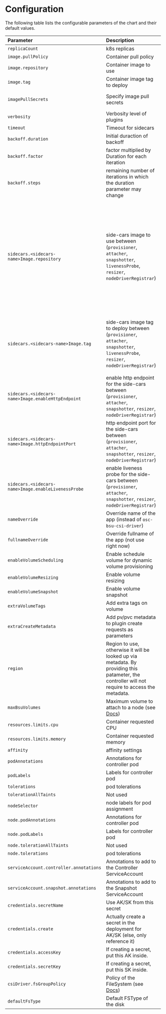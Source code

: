 # Configuration

The following table lists the configurable parameters of the chart and their default values.

| Parameter                                  | Description                                                                                                                                | Default                                                                                                                                                                                                                                                                                                                                                                                                          |
| :----------------------------------------- | :----------------------------------------------------------------------------------------------------------------------------------------- | :--------------------------------------------------------------------------------------------------------------------------------------------------------------------------------------------------------------------------------------------------------------------------------------------------------------------------------------------------------------------------------------------------------------- |
| `replicaCount`                             | k8s replicas                                                                                                                               | `2`                                                                                                                                                                                                                                                                                                                                                                                                              |
| `image.pullPolicy`                         | Container pull policy                                                                                                                      | `IfNotPresent`                                                                                                                                                                                                                                                                                                                                                                                                   |
| `image.repository`                         | Container image to use                                                                                                                     | `outscale/osc-ebs-csi-driver`                                                                                                                                                                                                                                                                                                                                                                                    |
| `image.tag`                                | Container image tag to deploy                                                                                                              | `v0.1.0`                                                                                                                                                                                                                                                                                                                                                                                                    |
| `imagePullSecrets`                         | Specify image pull secrets                                                                                                                 | `[]` (does not add image pull secrets to deployed pods)                                                                                                                                                                                                                                                                                                                                                          |
| `verbosity`                                | Verbosity level of plugins                                                                                                                 | `10` (⚠ debug verbosity)                                                                                                                                                                                                                                                                                                                                                                                         |
| `timeout`                                  | Timeout for sidecars                                                                                                                       | `60s`                                                                                                                                                                                                                                                                                                                                                                                                            |
| `backoff.duration`                         | Initial duraction of backoff                                                                                                               | `1`                                                                                                                                                                                                                                                                                                                                                                                                              |
| `backoff.factor`                           | factor multiplied by Duration for each iteration                                                                                           | `1.9`                                                                                                                                                                                                                                                                                                                                                                                                            |
| `backoff.steps`                            | remaining number of iterations in which the duration parameter may change                                                                  | `20`                                                                                                                                                                                                                                                                                                                                                                                                             |
| `sidecars.<sidecars-name>Image.repository` | side-cars image to use between <br /> (`provisioner`, `attacher`, `snapshotter`, `livenessProbe`, `resizer`, `nodeDriverRegistrar`)        | - `provisioner` = `k8s.gcr.io/sig-storage/csi-provisioner` <br /> - `attacher` = `k8s.gcr.io/sig-storage/csi-attacher` <br />  - `snapshotter` = `k8s.gcr.io/sig-storage/csi-snapshotter` <br /> - `livenessProbe` = `k8s.gcr.io/sig-storage/livenessProbe` <br /> - `resizer` = `k8s.gcr.io/sig-storage/csi-resizer` <br /> - `nodeDriverRegistrar` = `k8s.gcr.io/sig-storage/csi-node-driver-registrar` <br /> |
| `sidecars.<sidecars-name>Image.tag`        | side-cars image tag to deploy between <br /> (`provisioner`, `attacher`, `snapshotter`, `livenessProbe`, `resizer`, `nodeDriverRegistrar`) | - `provisioner` = `v2.1.1` <br /> - `attacher` = `v3.1.0` <br />  - `snapshotter` = `v3.0.3` <br /> - `livenessProbe` = `v2.2.0` <br /> - `resizer` = `v1.0.0` <br /> - `nodeDriverRegistrar` = `v2.1.0` <br />                                                                                                                                                                                                  |
| `sidecars.<sidecars-name>Image.enableHttpEndpoint`        | enable http endpoint for the side-cars between <br /> (`provisioner`, `attacher`, `snapshotter`, `resizer`, `nodeDriverRegistrar`) | `false`                                                                                                                                                                                                  |
| `sidecars.<sidecars-name>Image.httpEndpointPort`        | http endpoint port for the side-cars between <br /> (`provisioner`, `attacher`, `snapshotter`, `resizer`, `nodeDriverRegistrar`) | - `provisioner` = `8089` <br /> - `attacher` = `8090` <br />  - `snapshotter` = `8091` <br /> - `resizer` = `8092` <br /> - `nodeDriverRegistrar` = `8093` <br />                                                                                                                                                                                                  |
| `sidecars.<sidecars-name>Image.enableLivenessProbe`        | enable liveness probe for the side-cars between <br /> (`provisioner`, `attacher`, `snapshotter`, `resizer`, `nodeDriverRegistrar`) | `false`                                                                                                                                                                                                  |
| `nameOverride`                             | Override name of the app (instead of `osc-bsu-csi-driver`)                                                                                 | `""`                                                                                                                                                                                                                                                                                                                                                                                                             |
| `fullnameOverride`                         | Override fullname of the app (not use right now)                                                                                           | `""`                                                                                                                                                                                                                                                                                                                                                                                                             |
| `enableVolumeScheduling`                   | Enable schedule volume for dynamic volume provisioning                                                                                     | `false`                                                                                                                                                                                                                                                                                                                                                                                                          |
| `enableVolumeResizing`                     | Enable volume resizing                                                                                                                     | `false`                                                                                                                                                                                                                                                                                                                                                                                                          |
| `enableVolumeSnapshot`                     | Enable volume snapshot                                                                                                                     | `false`                                                                                                                                                                                                                                                                                                                                                                                                          |
| `extraVolumeTags`                          | Add extra tags on volume                                                                                                                   | `{}`                                                                                                                                                                                                                                                                                                                                                                                                             |
| `extraCreateMetadata`                      | Add pv/pvc metadata to plugin create requests as parameters                                                                                | `false`                                                                                                                                                                                                                                                                                                                                                                                                          |
| `region`                                   | Region to use, otherwise it will be looked up via metadata. By providing this patameter, the controller will not require to access the metadata.                                                                              | `""`                                                                                                                                                                                                                                                                                                                                                                                                             |
| `maxBsuVolumes`                            | Maximum volume to attach to a node (see [Docs](https://docs.outscale.com/en/userguide/About-Volumes.html))                                 | `25`                                                                                                                                                                                                                                                                                                                                                                                                             |
| `resources.limits.cpu`                     | Container requested CPU                                                                                                                    | `nil`                                                                                                                                                                                                                                                                                                                                                                                                            |
| `resources.limits.memory`                  | Container requested memory                                                                                                                 | `nil`                                                                                                                                                                                                                                                                                                                                                                                                            |
| `affinity`                                 | affinity settings                                                                                                                          | `{}`                                                                                                                                                                                                                                                                                                                                                                                                             |
| `podAnnotations`                           | Annotations for controller pod                                                                                                             | `{}`                                                                                                                                                                                                                                                                                                                                                                                                             |
| `podLabels`                                | Labels for controller pod                                                                                                                  | `{}`                                                                                                                                                                                                                                                                                                                                                                                                             |
| `tolerations`                              | pod tolerations                                                                                                                            | `[]`                                                                                                                                                                                                                                                                                                                                                                                                             |
| `tolerationAllTaints`                      | Not used                                                                                                                                   | `true`                                                                                                                                                                                                                                                                                                                                                                                                           |
| `nodeSelector`                             | node labels for pod assignment                                                                                                             | `{}`                                                                                                                                                                                                                                                                                                                                                                                                             |
| `node.podAnnotations`                      | Annotations for controller pod                                                                                                             | `{}`                                                                                                                                                                                                                                                                                                                                                                                                             |
| `node.podLabels`                           | Labels for controller pod                                                                                                                  | `{}`                                                                                                                                                                                                                                                                                                                                                                                                             |
| `node.tolerationAllTaints`                 | Not used                                                                                                                                   | `true`                                                                                                                                                                                                                                                                                                                                                                                                           |
| `node.tolerations`                         | pod tolerations                                                                                                                            | `[]`                                                                                                                                                                                                                                                                                                                                                                                                             |
| `serviceAccount.controller.annotations`    | Annotations to add to the Controller ServiceAccount                                                                                        | `{}`                                                                                                                                                                                                                                                                                                                                                                                                             |
| `serviceAccount.snapshot.annotations`      | Annotations to add to the Snapshot ServiceAccount                                                                                          | `{}`                                                                                                                                                                                                                                                                                                                                                                                                             |
| `credentials.secretName`                   | Use AK/SK from this secret                                                                                                                 | `osc-csi-bsu`                                                                                                                                                                                                                                                                                                                                                                                                    |
| `credentials.create`                       | Actually create a secret in the deployment for AK/SK (else, only reference it)                                                             | `false`                                                                                                                                                                                                                                                                                                                                                                                                          |
| `credentials.accessKey`                    | If creating a secret, put this AK inside.                                                                                                  | `nil`                                                                                                                                                                                                                                                                                                                                                                                                            |
| `credentials.secretKey`                    | If creating a secret, put this SK inside.                                                                                                  | `nil`                                                                                                                                                                                                                                                                                                                                                                                                            |
| `csiDriver.fsGroupPolicy`                  | Policy of the FileSystem (see [Docs](https://kubernetes-csi.github.io/docs/support-fsgroup.html#supported-modes))                          | `File`                                                                                                                                                                                                                                                                                                                                                                                                           |
| `defaultFsType`                            | Default FSType of the disk                                                                                                                 | `ext4`                                                                                                                                                                                                                                                                                                                                                                                                             |
